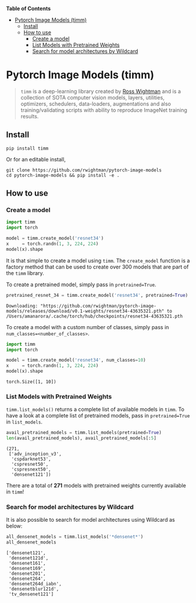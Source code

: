 <!-- START doctoc generated TOC please keep comment here to allow auto update -->
<!-- DON'T EDIT THIS SECTION, INSTEAD RE-RUN doctoc TO UPDATE -->
**Table of Contents**

- [Pytorch Image Models (timm)](#pytorch-image-models-timm)
  - [Install](#install)
  - [How to use](#how-to-use)
    - [Create a model](#create-a-model)
    - [List Models with Pretrained Weights](#list-models-with-pretrained-weights)
    - [Search for model architectures by Wildcard](#search-for-model-architectures-by-wildcard)

<!-- END doctoc generated TOC please keep comment here to allow auto update -->

# Pytorch Image Models (timm)
> `timm` is a deep-learning library created by <a href='https://twitter.com/wightmanr'>Ross Wightman</a> and is a collection of SOTA computer vision models, layers, utilities, optimizers, schedulers, data-loaders, augmentations and also training/validating scripts with ability to reproduce ImageNet training results. 


## Install

```
pip install timm
```

Or for an editable install, 

```
git clone https://github.com/rwightman/pytorch-image-models
cd pytorch-image-models && pip install -e .
```

## How to use

### Create a model

```python
import timm 
import torch

model = timm.create_model('resnet34')
x     = torch.randn(1, 3, 224, 224)
model(x).shape
```

It is that simple to create a model using `timm`. The `create_model` function is a factory method that can be used to create over 300 models that are part of the `timm` library.

To create a pretrained model, simply pass in `pretrained=True`.

```python
pretrained_resnet_34 = timm.create_model('resnet34', pretrained=True)
```

    Downloading: "https://github.com/rwightman/pytorch-image-models/releases/download/v0.1-weights/resnet34-43635321.pth" to /Users/amanarora/.cache/torch/hub/checkpoints/resnet34-43635321.pth


To create a model with a custom number of classes, simply pass in `num_classes=<number_of_classes>`.

```python
import timm 
import torch

model = timm.create_model('resnet34', num_classes=10)
x     = torch.randn(1, 3, 224, 224)
model(x).shape
```




    torch.Size([1, 10])



### List Models with Pretrained Weights


`timm.list_models()` returns a complete list of available models in `timm`. To have a look at a complete list of pretrained models, pass in `pretrained=True` in `list_models`.

```python
avail_pretrained_models = timm.list_models(pretrained=True)
len(avail_pretrained_models), avail_pretrained_models[:5]
```




    (271,
     ['adv_inception_v3',
      'cspdarknet53',
      'cspresnet50',
      'cspresnext50',
      'densenet121'])



There are a total of **271** models with pretrained weights currently available in `timm`!

### Search for model architectures by Wildcard

It is also possible to search for model architectures using Wildcard as below:

```python
all_densenet_models = timm.list_models('*densenet*')
all_densenet_models
```




    ['densenet121',
     'densenet121d',
     'densenet161',
     'densenet169',
     'densenet201',
     'densenet264',
     'densenet264d_iabn',
     'densenetblur121d',
     'tv_densenet121']


